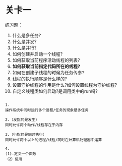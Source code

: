 # 关卡一

练习题：

1. 什么是多任务?
2. 什么是并发?
3. 什么是并行?
4. 如何创建并启动一个线程?
5. 如何获取当前程序活动线程的列表?
6. **如何获取当前指定代码所在的线程?**
7. 如何在创建子线程的时候为任务传参?
8. 线程的执行顺序是什么样的?
9. 设置守护线程的作用是什么?如何设置线程为守护线程?
10. 自定义线程类如何启动?是调用类中的run吗?

```

1.
操作系统中同时运行多个进程/任务的现象是多任务

2.（发指的是发生）
同时允许两个动作/线程存在于内存

3.（行指的是同时执行）
同时允许两个以上的进程/线程/同时在计算机处理器中运算

4.
(1).定义一个函数
（2）使用




```



